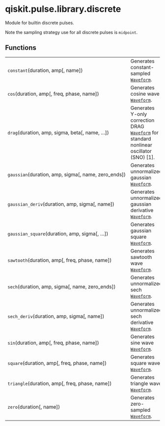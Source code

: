 <span id="qiskit-pulse-library-discrete" />

# qiskit.pulse.library.discrete

Module for builtin discrete pulses.

Note the sampling strategy use for all discrete pulses is `midpoint`.

## Functions

|                                                       |                                                                                                                                                                                          |
| ----------------------------------------------------- | ---------------------------------------------------------------------------------------------------------------------------------------------------------------------------------------- |
| `constant`(duration, amp\[, name])                    | Generates constant-sampled [`Waveform`](qiskit.pulse.library.Waveform#qiskit.pulse.library.Waveform "qiskit.pulse.library.Waveform").                                                    |
| `cos`(duration, amp\[, freq, phase, name])            | Generates cosine wave [`Waveform`](qiskit.pulse.library.Waveform#qiskit.pulse.library.Waveform "qiskit.pulse.library.Waveform").                                                         |
| `drag`(duration, amp, sigma, beta\[, name, …])        | Generates Y-only correction DRAG [`Waveform`](qiskit.pulse.library.Waveform#qiskit.pulse.library.Waveform "qiskit.pulse.library.Waveform") for standard nonlinear oscillator (SNO) \[1]. |
| `gaussian`(duration, amp, sigma\[, name, zero\_ends]) | Generates unnormalized gaussian [`Waveform`](qiskit.pulse.library.Waveform#qiskit.pulse.library.Waveform "qiskit.pulse.library.Waveform").                                               |
| `gaussian_deriv`(duration, amp, sigma\[, name])       | Generates unnormalized gaussian derivative [`Waveform`](qiskit.pulse.library.Waveform#qiskit.pulse.library.Waveform "qiskit.pulse.library.Waveform").                                    |
| `gaussian_square`(duration, amp, sigma\[, …])         | Generates gaussian square [`Waveform`](qiskit.pulse.library.Waveform#qiskit.pulse.library.Waveform "qiskit.pulse.library.Waveform").                                                     |
| `sawtooth`(duration, amp\[, freq, phase, name])       | Generates sawtooth wave [`Waveform`](qiskit.pulse.library.Waveform#qiskit.pulse.library.Waveform "qiskit.pulse.library.Waveform").                                                       |
| `sech`(duration, amp, sigma\[, name, zero\_ends])     | Generates unnormalized sech [`Waveform`](qiskit.pulse.library.Waveform#qiskit.pulse.library.Waveform "qiskit.pulse.library.Waveform").                                                   |
| `sech_deriv`(duration, amp, sigma\[, name])           | Generates unnormalized sech derivative [`Waveform`](qiskit.pulse.library.Waveform#qiskit.pulse.library.Waveform "qiskit.pulse.library.Waveform").                                        |
| `sin`(duration, amp\[, freq, phase, name])            | Generates sine wave [`Waveform`](qiskit.pulse.library.Waveform#qiskit.pulse.library.Waveform "qiskit.pulse.library.Waveform").                                                           |
| `square`(duration, amp\[, freq, phase, name])         | Generates square wave [`Waveform`](qiskit.pulse.library.Waveform#qiskit.pulse.library.Waveform "qiskit.pulse.library.Waveform").                                                         |
| `triangle`(duration, amp\[, freq, phase, name])       | Generates triangle wave [`Waveform`](qiskit.pulse.library.Waveform#qiskit.pulse.library.Waveform "qiskit.pulse.library.Waveform").                                                       |
| `zero`(duration\[, name])                             | Generates zero-sampled [`Waveform`](qiskit.pulse.library.Waveform#qiskit.pulse.library.Waveform "qiskit.pulse.library.Waveform").                                                        |
